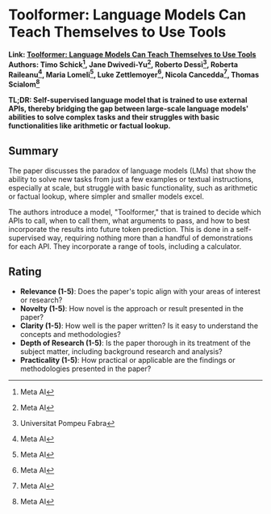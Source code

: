 # Toolformer: Language Models Can Teach Themselves to Use Tools

**Link: [Toolformer: Language Models Can Teach Themselves to Use Tools](https://arxiv.org/abs/2302.04761)**
**Authors: Timo Schick[^1], Jane Dwivedi-Yu[^1], Roberto Dessì[^2], Roberta Raileanu[^1], Maria Lomeli[^1], Luke Zettlemoyer[^1], Nicola Cancedda[^1], Thomas Scialom[^1]**

[^1]: Meta AI
[^2]: Universitat Pompeu Fabra

**TL;DR: Self-supervised language model that is trained to use external APIs, thereby bridging the gap between large-scale language models' abilities to solve complex tasks and their struggles with basic functionalities like arithmetic or factual lookup.**

## Summary

The paper discusses the paradox of language models (LMs) that show the ability to solve new tasks from just a few examples or textual instructions, especially at scale, but struggle with basic functionality, such as arithmetic or factual lookup, where simpler and smaller models excel.

The authors introduce a model, "Toolformer," that is trained to decide which APIs to call, when to call them, what arguments to pass, and how to best incorporate the results into future token prediction. This is done in a self-supervised way, requiring nothing more than a handful of demonstrations for each API. They incorporate a range of tools, including a calculator.

## Rating

- **Relevance (1-5)**: Does the paper's topic align with your areas of interest or research?
- **Novelty (1-5)**: How novel is the approach or result presented in the paper?
- **Clarity (1-5)**: How well is the paper written? Is it easy to understand the concepts and methodologies?
- **Depth of Research (1-5)**: Is the paper thorough in its treatment of the subject matter, including background research and analysis?
- **Practicality (1-5)**: How practical or applicable are the findings or methodologies presented in the paper?